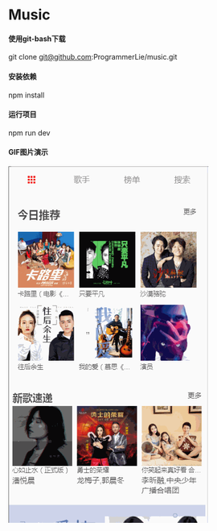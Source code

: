 # Music

#### 使用git-bash下载
git clone git@github.com:ProgrammerLie/music.git

#### 安装依赖
npm install

#### 运行项目
npm run dev

#### GIF图片演示
<div>
    <img src="https://github.com/ProgrammerLie/zaxiang/blob/master/image/vue01-03.gif"></img>
</div>
